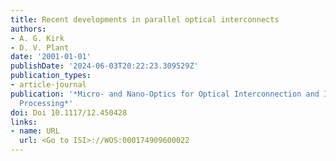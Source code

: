 ```yaml
---
title: Recent developments in parallel optical interconnects
authors:
- A. G. Kirk
- D. V. Plant
date: '2001-01-01'
publishDate: '2024-06-03T20:22:23.309529Z'
publication_types:
- article-journal
publication: '*Micro- and Nano-Optics for Optical Interconnection and Information
  Processing*'
doi: Doi 10.1117/12.450428
links:
- name: URL
  url: <Go to ISI>://WOS:000174909600022
---
```

